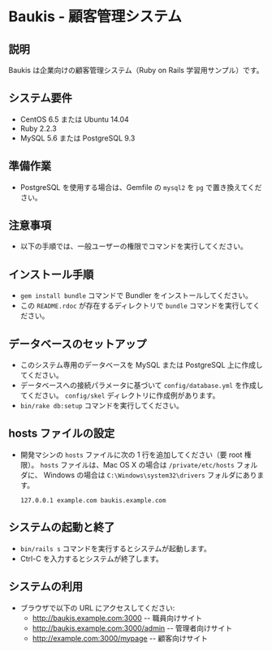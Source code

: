 # Baukis - 顧客管理システム

## 説明

Baukis は企業向けの顧客管理システム（Ruby on Rails 学習用サンプル）です。

## システム要件

* CentOS 6.5 または Ubuntu 14.04
* Ruby 2.2.3
* MySQL 5.6 または PostgreSQL 9.3

## 準備作業

* PostgreSQL を使用する場合は、Gemfile の `mysql2` を `pg` で置き換えてください。

## 注意事項

* 以下の手順では、一般ユーザーの権限でコマンドを実行してください。

## インストール手順

* `gem install bundle` コマンドで Bundler をインストールしてください。
* この `README.rdoc` が存在するディレクトリで `bundle` コマンドを実行してください。

## データベースのセットアップ

* このシステム専用のデータベースを MySQL または PostgreSQL 上に作成してください。
* データベースへの接続パラメータに基づいて `config/database.yml` を作成してください。
  `config/skel` ディレクトリに作成例があります。
* `bin/rake db:setup` コマンドを実行してください。

## hosts ファイルの設定

* 開発マシンの `hosts` ファイルに次の 1 行を追加してください（要 root 権限）。
  `hosts` ファイルは、Mac OS X の場合は `/private/etc/hosts` フォルダに、
  Windows の場合は `C:\Windows\system32\drivers` フォルダにあります。

      127.0.0.1 example.com baukis.example.com

## システムの起動と終了

* `bin/rails s` コマンドを実行するとシステムが起動します。
* Ctrl-C を入力するとシステムが終了します。

## システムの利用

* ブラウザで以下の URL にアクセスしてください:
  * http://baukis.example.com:3000 -- 職員向けサイト
  * http://baukis.example.com:3000/admin -- 管理者向けサイト
  * http://example.com:3000/mypage -- 顧客向けサイト
